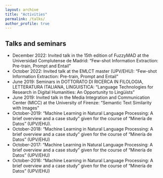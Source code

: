 ```yaml
---
layout: archive
title: "Activities"
permalink: /talks/
author_profile: true
---
```


## Talks and seminars

- December 2022: Invited talk in the 15th edition of FuzzyMAD at the Universidad Complutense de Madrid: “Few-shot Information Extraction: Pre-train, Prompt and Entail”
- October 2022: Invited talk at the EMLCT master (UPV/EHU): “Few-shot Information Extraction: Pre-train, Prompt and Entail”
- June 2019: Seminars in DOTTORATO DI RICERCA IN FILOLOGIA, LETTERATURA ITALIANA, LINGUISTICA: “Language Technologies for Research in Digital Humanities: An Opportunity to Lingüists”
- June 2019: Invited talk in the Media Integration and Communication Center (MICC) at the University of Firenze: “Semantic Text Similarity with Images”
- October-2019: “Machine Learning in Natural Language Processing: A brief overview and a case study” given for the course of “Minería de Datos” (UPV/EHU).
- October-2018: “Machine Learning in Natural Language Processing: A brief overview and a case study” given for the course of “Minería de Datos” (UPV/EHU)
- October-2017: “Machine Learning in Natural Language Processing: A brief overview and a case study” given for the course of “Minería de Datos” (UPV/EHU)
- October-2016: “Machine Learning in Natural Language Processing: A brief overview and a case study” given for the course of “Minería de Datos” (UPV/EHU)
